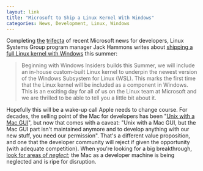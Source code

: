 ```yaml
---
layout: link
title: "Microsoft to Ship a Linux Kernel With Windows"
categories: News, Development, Linux, Windows
---
```


Completing [the](/2019/05/08/the-future-of-development-on-apple-platforms-is-microsoft/) [trifecta](/2019/05/09/windows-gets-a-new-terminal/) of recent Microsoft news for developers, Linux Systems Group program manager Jack Hammons writes about [shipping a full Linux kernel with Windows](https://devblogs.microsoft.com/commandline/shipping-a-linux-kernel-with-windows/) this summer:

> Beginning with Windows Insiders builds this Summer, we will include an in-house custom-built Linux kernel to underpin the newest version of the Windows Subsystem for Linux (WSL). This marks the first time that the Linux kernel will be included as a component in Windows. This is an exciting day for all of us on the Linux team at Microsoft and we are thrilled to be able to tell you a little bit about it.

Hopefully this will be a wake-up call Apple needs to change course. For decades, the selling point of the Mac for developers has been "[Unix with a Mac GUI](https://daringfireball.net/2004/09/bbedit_8)", but now that comes with a caveat: "Unix with a Mac GUI, but the Mac GUI part isn't maintained anymore and to develop anything with our new stuff, you need our permission". That's a different value proposition, and one that the developer community will reject if given the opportunity (with adequate competition). When you're looking for a big breakthrough, [look for areas of *neglect*](/2019/04/20/the-deal-that-made-the-iphone/); the Mac as a developer machine is being neglected and is ripe for disruption.
